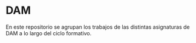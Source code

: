 # DAM
En este repositorio se agrupan los trabajos de las distintas asignaturas de DAM a lo largo del ciclo formativo.
